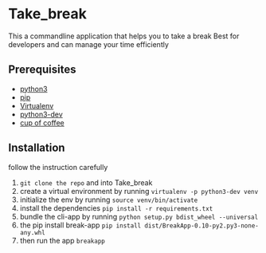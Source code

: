 # Take_break

This a commandline application that helps you to take a break
Best for developers and can manage your time efficiently

## Prerequisites

- [python3](https://www.python.org/downloads/)
- [pip](https://pip.pypa.io/en/stable/installing/)
- [Virtualenv](https://virtualenv.pypa.io/en/latest/installation/)
- [python3-dev](https://www.google.com/search?ei=-nxIXbaZCJG4gwf5xbsQ&q=python3-dev+installation&oq=python3-dev+installation&gs_l=psy-ab.3..0i22i30l6.31084.33914..35069...0.0..0.324.1505.2-3j2......0....1..gws-wiz.......0i71j35i304i39j0i13j0i13i5i30j0i8i13i30.OCLw3x0GXkM&ved=0ahUKEwi2_v6ntezjAhUR3OAKHfniDgIQ4dUDCAo&uact=5)
- [cup of coffee](https://www.wikihow.com/Make-Instant-Coffee)

## Installation

follow the instruction carefully

1. `git clone the repo` and into Take_break
2. create a virtual environment by running `virtualenv -p python3-dev venv`
3. initialize the env by running `source venv/bin/activate`
4. install the dependencies `pip install -r requirements.txt`
5. bundle the cli-app by running `python setup.py bdist_wheel --universal`
6. the pip install break-app `pip install dist/BreakApp-0.10-py2.py3-none-any.whl`
7. then run the app `breakapp`
